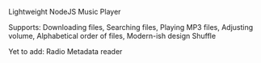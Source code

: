Lightweight NodeJS Music Player

Supports: 
Downloading files,
Searching files,
Playing MP3 files,
Adjusting volume,
Alphabetical order of files,
Modern-ish design
Shuffle

Yet to add:
Radio
Metadata reader
